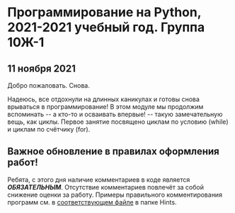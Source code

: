 # Программирование на Python, 2021-2021 учебный год. Группа 10Ж-1

## 11 ноября 2021
Добро пожаловать. Снова.

Надеюсь, все отдохнули на длинных каникулах и готовы снова врываться в программирование!
В этом модуле мы продолжим вспоминать --  а кто-то и осваивать впервые! -- такую замечательную вещь,
как циклы. Первое занятие посвящено циклам по условию (while) и циклам по счётчику (for).

## Важное обновление в правилах оформления работ!
Ребята, с этого дня наличие комментариев в коде является ***ОБЯЗАТЕЛЬНЫМ***.
Отсутствие комментариев повлечёт за собой снижение оценки за работу. Примеры правильного
комментирования программ см. в [соответствующем файле](Hints/CommentsExample.md) в папке Hints.